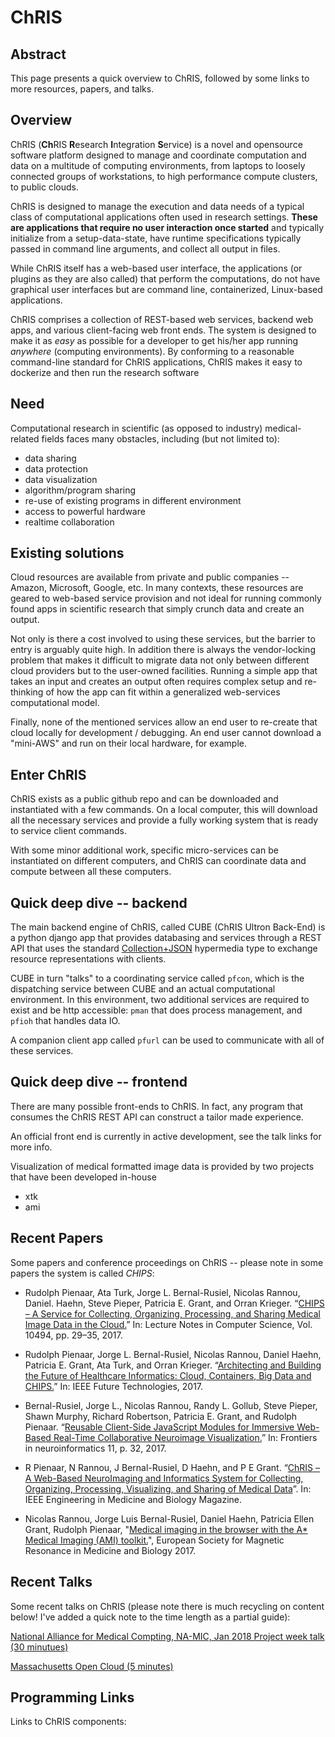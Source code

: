 # ChRIS

## Abstract
This page presents a quick overview to ChRIS, followed by some links to more resources, papers, and talks.

## Overview
ChRIS (**Ch**RIS **R**esearch **I**ntegration **S**ervice) is a novel and opensource software platform designed to manage and coordinate computation and data on a multitude of computing environments, from laptops to loosely connected groups of workstations, to high performance compute clusters, to public clouds.

ChRIS is designed to manage the execution and data needs of a typical class of computational applications often used in research settings. **These are applications that require no user interaction once started** and typically initialize from a setup-data-state, have runtime specifications typically passed in command line arguments, and collect all output in files. 

While ChRIS itself has a web-based user interface, the applications (or plugins as they are also called) that perform the computations, do not have graphical user interfaces but are command line, containerized, Linux-based applications.

ChRIS comprises a collection of REST-based web services, backend web apps, and various client-facing web front ends. The system is designed to make it as *easy* as possible for a developer to get his/her app running *anywhere* (computing environments). By conforming to a reasonable command-line standard for ChRIS applications, ChRIS makes it easy to dockerize and then run the research software

## Need

Computational research in scientific (as opposed to industry) medical-related fields faces many obstacles, including (but 
not limited to):

* data sharing
* data protection
* data visualization
* algorithm/program sharing
* re-use of existing programs in different environment
* access to powerful hardware
* realtime collaboration

## Existing solutions

Cloud resources are available from private and public companies -- Amazon, Microsoft, Google, etc. In many contexts, these resources are geared to web-based service provision and not ideal for running commonly found apps in scientific research that simply crunch data and create an output.

Not only is there a cost involved to using these services, but the barrier to entry is arguably quite high. In addition there is always the vendor-locking problem that makes it difficult to migrate data not only between different cloud providers but to the user-owned facilities. Running a simple app that takes an input and creates an output often requires complex setup and re-thinking of how the app can fit within a generalized web-services computational model.

Finally, none of the mentioned services allow an end user to re-create that cloud locally for development / debugging. An end user cannot download a "mini-AWS" and run on their local hardware, for example.

## Enter ChRIS

ChRIS exists as a public github repo and can be downloaded and instantiated with a few commands. On a local computer, this will download all the necessary services and provide a fully working system that is ready to service client commands.

With some minor additional work, specific micro-services can be instantiated on different computers, and ChRIS can coordinate data and compute between all these computers.

## Quick deep dive -- backend

The main backend engine of ChRIS, called CUBE (ChRIS Ultron Back-End) is a python django app that provides databasing and services through a REST API that uses the standard [Collection+JSON](http://amundsen.com/media-types/collection/) hypermedia type to exchange resource representations with clients.

CUBE in turn "talks" to a coordinating service called ``pfcon``, which  is the dispatching service between CUBE and an actual computational environment. In this environment, two additional services are required to exist and be http accessible: ``pman`` that does process management, and ``pfioh`` that handles data IO.

A companion client app called ``pfurl`` can be used to communicate with all of these services.

## Quick deep dive -- frontend

There are many possible front-ends to ChRIS. In fact, any program that consumes the ChRIS REST API can construct a tailor made experience.

An official front end is currently in active development, see the talk links for more info.

Visualization of medical formatted image data is provided by two projects that have been developed in-house

* xtk 
* ami

## Recent Papers

Some papers and conference proceedings on ChRIS -- please note in some papers the system is called *CHIPS*:

* Rudolph Pienaar, Ata Turk, Jorge L. Bernal-Rusiel, Nicolas Rannou, Daniel. Haehn, Steve Pieper, Patricia E. Grant, and Orran Krieger. “[CHIPS – A Service for Collecting, Organizing, Processing, and Sharing Medical Image Data in the Cloud.](https://github.com/FNNDSC/CHRIS_docs/blob/master/papers/LNCS_VLDB_Healthcare.pdf)” In: Lecture Notes in Computer Science, Vol. 10494, pp. 29–35, 2017.

* Rudolph Pienaar, Jorge L. Bernal-Rusiel, Nicolas Rannou, Daniel Haehn, Patricia E. Grant, Ata Turk, and Orran Krieger. “[Architecting and Building the Future of Healthcare Informatics: Cloud, Containers, Big Data and CHIPS.](https://github.com/FNNDSC/CHRIS_docs/blob/master/papers/FTC_2017_IEEE_Conference.pdf)” In: IEEE Future Technologies, 2017.

* Bernal-Rusiel, Jorge L., Nicolas Rannou, Randy L. Gollub, Steve Pieper, Shawn Murphy, Richard Robertson, Patricia E. Grant, and Rudolph Pienaar. “[Reusable Client-Side JavaScript Modules for Immersive Web-Based Real-Time Collaborative Neuroimage Visualization.](https://github.com/FNNDSC/CHRIS_docs/blob/master/papers/fninf-11-00032.pdf)” In: Frontiers in neuroinformatics 11, p. 32, 2017.

* R Pienaar, N Rannou, J Bernal-Rusiel, D Haehn, and P E Grant. “[ChRIS – A Web-Based NeuroImaging and Informatics System for Collecting, Organizing, Processing, Visualizing, and Sharing of Medical Data](https://github.com/FNNDSC/CHRIS_docs/blob/master/papers/EMBS_ChRIS_IEEE_Conference.pdf)”. In: IEEE Engineering in Medicine and Biology Magazine.

* Nicolas Rannou, Jorge Luis Bernal-Rusiel, Daniel Haehn, Patricia Ellen Grant, Rudolph Pienaar, "[Medical imaging in the browser with the A* Medical Imaging (AMI) toolkit.](https://github.com/FNNDSC/CHRIS_docs/blob/master/papers/esmrmb2017.7403b23.NORMAL.pdf)", European Society for Magnetic Resonance in Medicine and Biology 2017.


## Recent Talks

Some recent talks on ChRIS (please note there is much recycling on content below! I've added a quick note to the time length as a partial guide):

[National Alliance for Medical Compting, NA-MIC, Jan 2018 Project week talk (30 minutues)](http://slides.com/debio/deck-6-7-8-12-13-19-22)

[Massachusetts Open Cloud (5 minutes)](http://slides.com/debio/deck-6-7-8-12-13-19)

## Programming Links

Links to ChRIS components:

